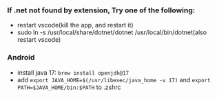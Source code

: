 ### If .net not found by extension, Try one of the following:
- restart vscode(kill the app, and restart it)
- sudo ln -s /usr/local/share/dotnet/dotnet /usr/local/bin/dotnet(also restart vscode)

### Android 
- install java 17: `brew install openjdk@17`
- add `export JAVA_HOME=$(/usr/libexec/java_home -v 17)` and `export PATH=$JAVA_HOME/bin:$PATH` to .zshrc